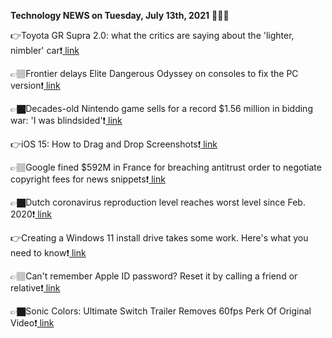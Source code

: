 <b>Technology NEWS on Tuesday, July 13th, 2021</b> 📡📡📡 

👉Toyota GR Supra 2.0: what the critics are saying about the 'lighter, nimbler' car❗️<a href='https://techblock.club/?p=13097'> link</a>

👉🏽Frontier delays Elite Dangerous Odyssey on consoles to fix the PC version❗️<a href='https://techblock.club/?p=13099'> link</a>

👉🏿Decades-old Nintendo game sells for a record $1.56 million in bidding war: 'I was blindsided'❗️<a href='https://techblock.club/?p=13101'> link</a>

👉iOS 15: How to Drag and Drop Screenshots❗️<a href='https://techblock.club/?p=13103'> link</a>

👉🏽Google fined $592M in France for breaching antitrust order to negotiate copyright fees for news snippets❗️<a href='https://techblock.club/?p=13105'> link</a>

👉🏿Dutch coronavirus reproduction level reaches worst level since Feb. 2020❗️<a href='https://techblock.club/?p=13107'> link</a>

👉Creating a Windows 11 install drive takes some work. Here's what you need to know❗️<a href='https://techblock.club/?p=13109'> link</a>

👉🏽Can't remember Apple ID password? Reset it by calling a friend or relative❗️<a href='https://techblock.club/?p=13111'> link</a>

👉🏿Sonic Colors: Ultimate Switch Trailer Removes 60fps Perk Of Original Video❗️<a href='https://techblock.club/?p=13113'> link</a>

